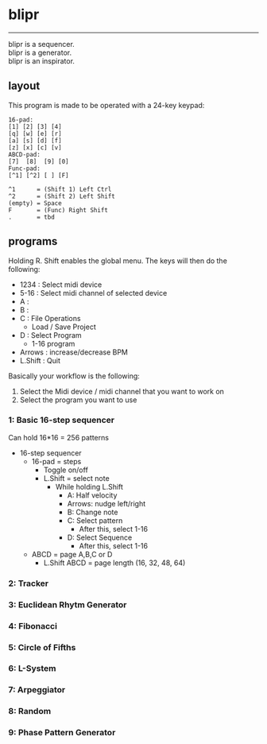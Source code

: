 # blipr

---

blipr is a sequencer.  
blipr is a generator.  
blipr is an inspirator.

## layout

This program is made to be operated with a 24-key keypad:

```
16-pad:
[1] [2] [3] [4]
[q] [w] [e] [r]
[a] [s] [d] [f]
[z] [x] [c] [v] 
ABCD-pad:
[7]  [8]  [9] [0]
Func-pad:
[^1] [^2] [ ] [F]

^1      = (Shift 1) Left Ctrl
^2      = (Shift 2) Left Shift
(empty) = Space
F       = (Func) Right Shift
.       = tbd
```

## programs

Holding R. Shift enables the global menu. The keys will then do the following:
- 1234      : Select midi device
- 5-16      : Select midi channel of selected device
- A         : 
- B         : 
- C         : File Operations
    - Load / Save Project
- D         : Select Program
    - 1-16 program
- Arrows    : increase/decrease BPM
- L.Shift   : Quit

Basically your workflow is the following:

1. Select the Midi device / midi channel that you want to work on
2. Select the program you want to use

### 1: Basic 16-step sequencer

Can hold 16*16 = 256 patterns

- 16-step sequencer
    - 16-pad = steps
        - Toggle on/off
        - L.Shift = select note
            - While holding L.Shift
                - A: Half velocity
                - Arrows: nudge left/right
                - B: Change note
                - C: Select pattern
                    - After this, select 1-16
                - D: Select Sequence
                    - After this, select 1-16
    - ABCD   = page A,B,C or D
        - L.Shift ABCD = page length (16, 32, 48, 64)

### 2: Tracker

### 3: Euclidean Rhytm Generator

### 4: Fibonacci

### 5: Circle of Fifths

### 6: L-System

### 7: Arpeggiator

### 8: Random

### 9: Phase Pattern Generator

